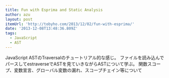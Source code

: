 ```yaml
---
title: Fun with Esprima and Static Analysis
author: azu
layout: post
itemUrl: 'http://tobyho.com/2013/12/02/fun-with-esprima/'
date: '2013-12-08T13:48:36.809Z'
tags:
  - JavaScript
  - AST
---
```

JavaScript ASTのTraversalのチュートリアル的な感じ。 
ファイルを読み込んでパースしてestraverseでASTを見ていきながらASTについて学ぶ。
関数スコープ、変数宣言、グローバル変数の漏れ、スコープチェイン等について
